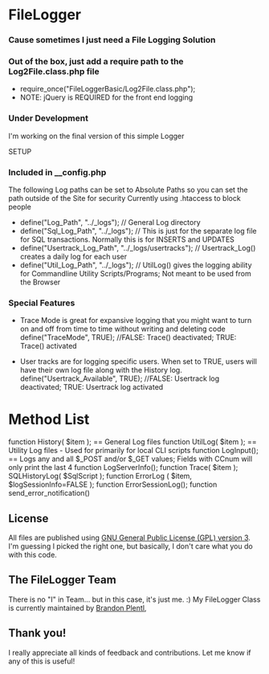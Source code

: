 # FileLogger
### Cause sometimes I just need a File Logging Solution

### Out of the box, just add a require path to the Log2File.class.php file
* require_once("FileLoggerBasic/Log2File.class.php");
* NOTE: jQuery is REQUIRED for the front end logging



### Under Development
I'm working on the final version of this simple Logger

SETUP
### Included in __config.php
The following Log paths can be set to Absolute Paths so you can set the path outside of the Site for security
Currently using .htaccess to block people
* define("Log_Path",              "../_logs");                // General Log directory
* define("Sql_Log_Path",          "../_logs");                // This is just for the separate log file for SQL transactions. Normally this is for INSERTS and UPDATES
* define("Usertrack_Log_Path",    "../_logs/usertracks");     // Usertrack_Log() creates a daily log for each user
* define("Util_Log_Path",         "../_logs");                // UtilLog() gives the logging ability for Commandline Utility Scripts/Programs; Not meant to be used from the Browser


### Special Features ###
* Trace Mode is great for expansive logging that you might want to turn on and off from time to time without writing and deleting code
define("TraceMode",             TRUE);	          //FALSE: Trace() deactivated; TRUE: Trace() activated

* User tracks are for logging specific users. When set to TRUE, users will have their own log file along with the History log.
define("Usertrack_Available",   TRUE);	          //FALSE: Usertrack log deactivated; TRUE: Usertrack log activated

# Method List ###
function History( $item );
    == General Log files
function UtilLog( $item );
    == Utility Log files - Used for primarily for local CLI scripts
function LogInput();
    == Logs any and all $_POST and/or $_GET values; Fields with CCnum will only print the last 4
function LogServerInfo();
function Trace( $item );
SQLHistoryLog( $SqlScript );
function ErrorLog ( $item, $logSessionInfo=FALSE );
function ErrorSessionLog();
function send_error_notification()

## License

All files are published using [GNU General Public License (GPL) version 3](https://www.gnu.org/licenses/license-list.html#GNUGPL).
I'm guessing I picked the right one, but basically, I don't care what you do with this code.


## The FileLogger Team

There is no "I" in Team... but in this case, it's just me. :) My FileLogger Class is currently maintained by [Brandon Plentl](https://github.com/MrPlentl),

## Thank you!

I really appreciate all kinds of feedback and contributions. Let me know if any of this is useful!
